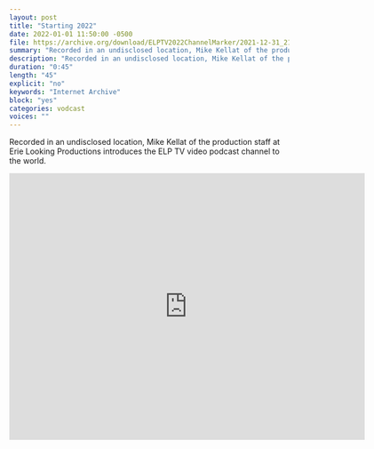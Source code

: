 ```yaml
---
layout: post
title: "Starting 2022"
date: 2022-01-01 11:50:00 -0500
file: https://archive.org/download/ELPTV2022ChannelMarker/2021-12-31_21-03-05.mp4
summary: "Recorded in an undisclosed location, Mike Kellat of the production staff at Erie Looking Productions introduces the ELP TV video podcast channel to the world."
description: "Recorded in an undisclosed location, Mike Kellat of the production staff at Erie Looking Productions introduces the ELP TV video podcast channel to the world."
duration: "0:45"
length: "45"
explicit: "no" 
keywords: "Internet Archive"
block: "yes" 
categories: vodcast
voices: ""
---
```


Recorded in an undisclosed location, Mike Kellat of the production staff at Erie Looking Productions introduces the ELP TV video podcast channel to the world.

<iframe src="https://archive.org/embed/ELPTV2022ChannelMarker" width="640" height="480" frameborder="0" webkitallowfullscreen="true" mozallowfullscreen="true" allowfullscreen></iframe>
